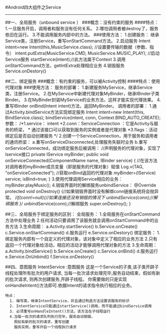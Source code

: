 #Android四大组件之Service
***
##一、全局服务（unbound service ）
###概念：没有约束的服务
####特点：
	1.一旦服务开启，调用者和服务没有任何关系。
	2.哪怕调用者被destroy了，服务依旧在运行。
	3.不能调用服务内部中的方法。
###使用方法：
	1.创建服务：
			继承Service类，注册Service，重写onStartCommand方法。
	2.启动服务
		Intent intent=new Intent(this,MusicService.class);
		//设置要传输的数据（参数、指令）
		intent.putExtra(MusicService.CMD, MusicService.MUSIC_PLAY);
		//启动Service服务
		startService(intent);//此方法属于Context
	3.调用onStartCommand方法，getIntExtra处理相应业务
	4.销毁服务Service.onDestory()
		


##二、绑定服务
###概念：有约束的服务，可以被Activity控制
####特点：使用代理对象
###使用方法：
	服务的部署：
	1.新建服务MyService，继承Service类，注册Service。
	2.在MyService中新建代理对象MyBinder，继承IBinder子类Binder。
	3.在MyBinder封装MyService的业务方法，这样才能实现代理效果。
	4.重写IBinder onBind(Intent intent)方法，返回MyBinder。
	调用者的部署：
	1.通过Activity.bindService方法实现绑定服务
		Intent intent=new Intent(this, BindService.class);
		bindService(intent, conn, Context.BIND_AUTO_CREATE);
		参数：
			/*1.service： intent
			 *2.conn：ServiceConnection ：它是Activity与服务的桥梁，
			 * 通过该接口可以获取到服务的实例或者是代理对象
			 *3.flags：活动绑定后是否自动创建服务
			 */
	2.创建一个ServiceConnection，用于服务和调用者的通讯桥梁：
		a.重写onServiceDisconnected,处理服务失联时业务
		b.重写onServiceConnected，成功绑定服务后被调用：
			//声明服务的代理对象，实现了Iservice接口
			private IService myBinder;
			public void onServiceConnected(ComponentName name, IBinder service) {
			//在该方法对调用者的myBinder成员变量（即是服务的代理对象）赋值
			Log.v(TAG, "onServiceConnected");
			//获取onBind返回的代理对象
			myBinder=(IService) service;
			isBind=true;
			}
	3.使用代理调用Service相应的业务：myBinder.playMusic();
	4.销毁界面时的解绑服务unbindService：
		@Override
		protected void onDestroy() {//如果销毁界面时没有解绑conn链接系统将会抛异常。
			/*if(conn!=null){//如果连接还没有销毁的情况下
				unbindService(conn);//解绑服务
			}*/
			unbindService(conn);//解绑服务
			super.onDestroy();
		}

##三、全局服务于绑定服务的区别：
	全局服务：
	  		1.全局服务在onStartCommand方法中处理业务
	  		2.任何活动只要调用了该服务就会调用onStartCommand中的业务方法
	  		3.生命周期：
	  				a.Activity.startService()
	  				b.Service.onCreate()
	  				c.Service.onStartCommand()
	  				d.服务运行
	  				e.Service.onDestory()
	绑定服务：
	  		1.绑定服务内部有一个自定义的代理对象，该对象中定义了相应的业务方法
	  		2.只有返回一个代理对象给活动，相应的活动才能够调用代理对象的方法
	  		3.生命周期：
	  				a.Activity.bindService()
	  				b.Service.onCreate()
	  				c.Service.onBind()
	  				d.服务运行
	  				e.Service.OnUnbind()
	  				f.Service.onDestory()


##四、意图服务
	IntentService  :意图服务
	    这是一个Service的子类,该子类开辟子线程处理所有批次的用户请求,
	    当每一批次请求处理完毕,服务自动结束，假如有新的批次请求,
		则再次创建服务,开辟子线程。
	    你需要做的只是实现onHandleIntent()方法即可.依据Intent的请求指令执行相应的业务。

    特点：
      1. 编写类，继承IntentService，并且通过构造方法设置该服务的标识
      2. IntentService只能通过startService()调用，而不能通过bindService调用
      3. 必须重写onHandleIntent()方法，该方法在子线程运行
      4.当每一批次的请求队列执行完毕，服务自动销毁，
		假如有新的批次的请求，重写创建
        服务实例，重写开启一个线程执行请求
 